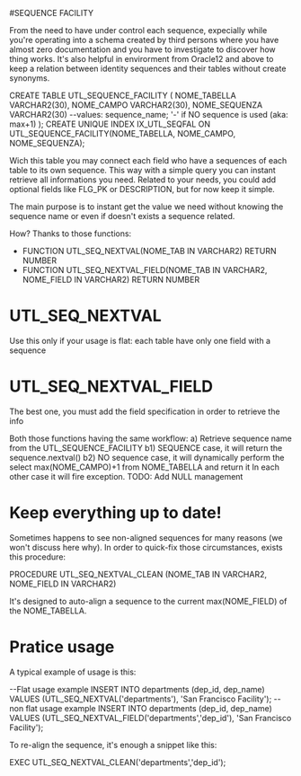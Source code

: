 #SEQUENCE FACILITY

From the need to have under control each sequence, expecially while you're operating into a schema created by third persons where you have almost zero documentation and you have to investigate to discover how thing works.
It's also helpful in envirorment from Oracle12 and above to keep a relation between identity sequences and their tables without create synonyms.

CREATE TABLE UTL_SEQUENCE_FACILITY (
  NOME_TABELLA  VARCHAR2(30),
  NOME_CAMPO    VARCHAR2(30),
  NOME_SEQUENZA VARCHAR2(30) --values: sequence_name; '-' if NO sequence is used (aka: max+1)
);
CREATE UNIQUE INDEX IX_UTL_SEQFAL ON UTL_SEQUENCE_FACILITY(NOME_TABELLA, NOME_CAMPO, NOME_SEQUENZA);

Wich this table you may connect each field who have a sequences of each table to its own sequence.
This way with a simple query you can instant retrieve all informations you need.
Related to your needs, you could add optional fields like FLG_PK or DESCRIPTION, but for now keep it simple.

The main purpose is to instant get the value we need without knowing the sequence name or even if doesn't exists a sequence related.

How? Thanks to those functions:
- FUNCTION UTL_SEQ_NEXTVAL(NOME_TAB IN VARCHAR2) RETURN NUMBER
- FUNCTION UTL_SEQ_NEXTVAL_FIELD(NOME_TAB IN VARCHAR2, NOME_FIELD IN VARCHAR2) RETURN NUMBER

# UTL_SEQ_NEXTVAL
Use this only if your usage is flat: each table have only one field with a sequence

# UTL_SEQ_NEXTVAL_FIELD
The best one, you must add the field specification in order to retrieve the info

Both those functions having the same workflow:
a) Retrieve sequence name from the UTL_SEQUENCE_FACILITY
b1) SEQUENCE case, it will return the sequence.nextval()
b2) NO sequence case, it will dynamically perform the select max(NOME_CAMPO)+1 from NOME_TABELLA and return it
In each other case it will fire exception.
TODO: Add NULL management

# Keep everything up to date!
Sometimes happens to see non-aligned sequences for many reasons (we won't discuss here why).
In order to quick-fix those circumstances, exists this procedure:

PROCEDURE UTL_SEQ_NEXTVAL_CLEAN (NOME_TAB IN VARCHAR2, NOME_FIELD IN VARCHAR2)

It's designed to auto-align a sequence to the current max(NOME_FIELD) of the NOME_TABELLA.

# Pratice usage

A typical example of usage is this:

--Flat usage example
INSERT INTO departments (dep_id, dep_name) VALUES (UTL_SEQ_NEXTVAL('departments'), 'San Francisco Facility');
--non flat usage example
INSERT INTO departments (dep_id, dep_name) VALUES (UTL_SEQ_NEXTVAL_FIELD('departments','dep_id'), 'San Francisco Facility');

To re-align the sequence, it's enough a snippet like this:

EXEC UTL_SEQ_NEXTVAL_CLEAN('departments','dep_id');